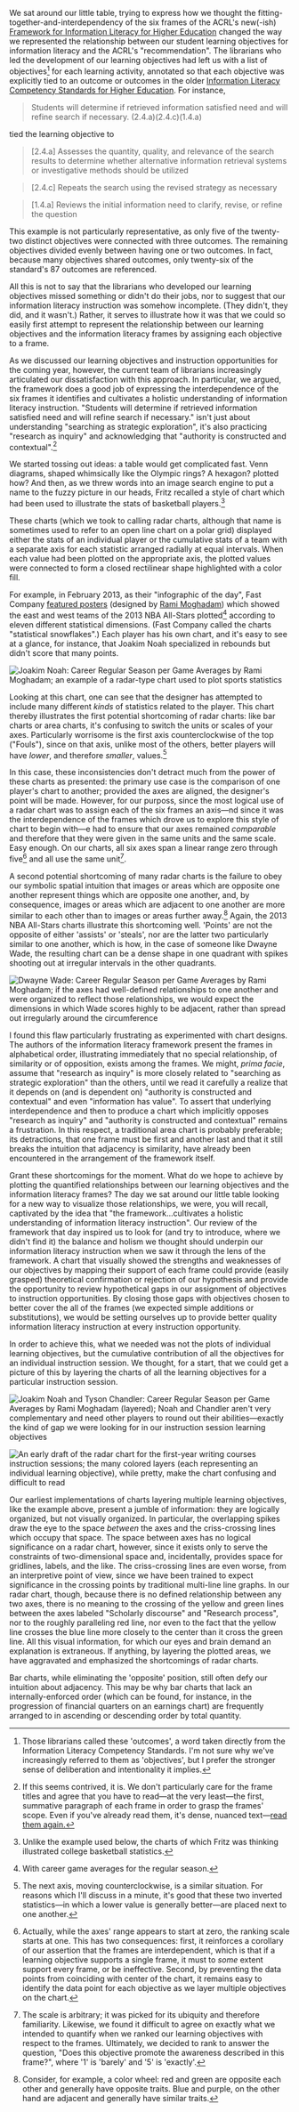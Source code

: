 We sat around our little table, trying to express how we thought the fitting-together-and-interdependency of the six frames of the ACRL's new(-ish) [Framework for Information Literacy for Higher Education][A] changed the way we represented the relationship between our student learning objectives for information literacy and the ACRL's "recommendation". The librarians who led the development of our learning objectives had left us with a list of objectives[^f1] for each learning activity, annotated so that each objective was explicitly tied to an outcome or outcomes in the older [Information Literacy Competency Standards for Higher Education][B]. For instance,

> Students will determine if retrieved information satisfied need and will refine search if necessary.
> (2.4.a)(2.4.c)(1.4.a)

tied the learning objective to

> [2.4.a] Assesses the quantity, quality, and relevance of the search results to determine whether alternative information retrieval systems or investigative methods should be utilized

> [2.4.c] Repeats the search using the revised strategy as necessary

> [1.4.a] Reviews the initial information need to clarify, revise, or refine the question

This example is not particularly representative, as only five of the twenty-two distinct objectives were connected with three outcomes. The remaining objectives divided evenly between having one or two outcomes. In fact, because many objectives shared outcomes, only twenty-six of the standard's 87 outcomes are referenced.

All this is not to say that the librarians who developed our learning objectives missed something or didn't do their jobs, nor to suggest that our information literacy instruction was somehow incomplete. (They didn't, they did, and it wasn't.) Rather, it serves to illustrate how it was that we could so easily first attempt to represent the relationship between our learning objectives and the information literacy frames by assigning each objective to a frame.

As we discussed our learning objectives and instruction opportunities for the coming year, however, the current team of librarians increasingly articulated our dissatisfaction with this approach. In particular, we argued, the framework does a good job of expressing the interdependence of the six frames it identifies and cultivates a holistic understanding of information literacy instruction. "Students will determine if retrieved information satisfied need and will refine search if necessary." isn't just about understanding "searching as strategic exploration", it's also practicing "research as inquiry" and acknowledging that "authority is constructed and contextual".[^f2]

We started tossing out ideas: a table would get complicated fast. Venn diagrams, shaped whimsically like the Olympic rings? A hexagon? plotted how? And then, as we threw words into an image search engine to put a name to the fuzzy picture in our heads, Fritz recalled a style of chart which had been used to illustrate the stats of basketball players.[^f3]

These charts (which we took to calling radar charts, although that name is sometimes used to refer to an open line chart on a polar grid) displayed either the stats of an individual player or the cumulative stats of a team with a separate axis for each statistic arranged radially at equal intervals. When each value had been plotted on the appropriate axis, the plotted values were connected to form a closed rectilinear shape highlighted with a color fill.

For example, in February 2013, as their "infographic of the day", Fast Company [featured posters][D] (designed by [Rami Moghadam][E]) which showed the east and west teams of the 2013 NBA All-Stars plotted[^f4] according to eleven different statistical dimensions. (Fast Company called the charts "statistical snowflakes".) Each player has his own chart, and it's easy to see at a glance, for instance, that Joakim Noah specialized in rebounds but didn't score that many points.

![Joakim Noah: Career Regular Season per Game Averages by Rami Moghadam; an example of a radar-type chart used to plot sports statistics](images/joakim_noah_radar.jpg)

Looking at this chart, one can see that the designer has attempted to include many different _kinds_ of statistics related to the player. This chart thereby illustrates the first potential shortcoming of radar charts: like bar charts or area charts, it's confusing to switch the units or scales of your axes. Particularly worrisome is the first axis counterclockwise of the top ("Fouls"), since on that axis, unlike most of the others, better players will have _lower_, and therefore _smaller_, values.[^f5]

In this case, these inconsistencies don't detract much from the power of these charts as presented: the primary use case is the comparison of one player's chart to another; provided the axes are aligned, the designer's point will be made. However, for our purposs, since the most logical use of a radar chart was to assign each of the six frames an axis—nd since it was the interdependence of the frames which drove us to explore this style of chart to begin with—e had to ensure that our axes remained _comparable_ and therefore that they were given in the same units and the same scale. Easy enough. On our charts, all six axes span a linear range zero through five[^f6] and all use the same unit[^f7].

A second potential shortcoming of many radar charts is the failure to obey our symbolic spatial intuition that images or areas which are opposite one another represent things which are opposite one another, and, by consequence, images or areas which are adjacent to one another are more similar to each other than to images or areas further away.[^f8] Again, the 2013 NBA All-Stars charts illustrate this shortcoming well. 'Points' are not the opposite of either 'assists' or 'steals', nor are the latter two particularly similar to one another, which is how, in the case of someone like Dwayne Wade, the resulting chart can be a dense shape in one quadrant with spikes shooting out at irregular intervals in the other quadrants.

![Dwayne Wade: Career Regular Season per Game Averages by Rami Moghadam; if the axes had well-defined relationships to one another and were organized to reflect those relationships, we would expect the dimensions in which Wade scores highly to be adjacent, rather than spread out irregularly around the circumference](images/joakim_noah_radar.jpg)

I found this flaw particularly frustrating as experimented with chart designs. The authors of the information literacy framework present the frames in alphabetical order, illustrating immediately that no special relationship, of similarity or of opposition, exists among the frames. We might, _prima facie_, assume that "research as inquiry" is more closely related to "searching as strategic exploration" than the others, until we read it carefully a realize that it depends on (and is dependent on) "authority is constructed and contextual" and even "information has value". To assert that underlying interdependence and then to produce a chart which implicitly opposes "research as inquiry" and "authority is constructed and contextual" remains a frustration. In this respect, a traditional area chart is probably preferable; its detractions, that one frame must be first and another last and that it still breaks the intuition that adjacency is similarity, have already been encountered in the arrangement of the framework itself.

Grant these shortcomings for the moment. What do we hope to achieve by plotting the quantified relationships between our learning objectives and the information literacy frames? The day we sat around our little table looking for a new way to visualize those relationships, we were, you will recall, captivated by the idea that "the framework...cultivates a holistic understanding of information literacy instruction". Our review of the framework that day inspired us to look for (and try to introduce, where we didn't find it) the balance and holism we thought should underpin our information literacy instruction when we saw it through the lens of the framework. A chart that visually showed the strengths and weaknesses of our objectives by mapping their support of each frame could provide (easily grasped) theoretical confirmation or rejection of our hypothesis and provide the opportunity to review hypothetical gaps in our assignment of objectives to instruction opportunities. By closing those gaps with objectives chosen to better cover the all of the frames (we expected simple additions or substitutions), we would be setting ourselves up to provide better quality information literacy instruction at every instruction opportunity.

In order to achieve this, what we needed was not the plots of individual learning objectives, but the cumulative contribution of all the objectives for an individual instruction session. We thought, for a start, that we could get a picture of this by layering the charts of all the learning objectives for a particular instruction session.

![Joakim Noah and Tyson Chandler: Career Regular Season per Game Averages by Rami Moghadam (layered); Noah and Chandler aren't very complementary and need other players to round out their abilities—exactly the kind of gap we were looking for in our instruction session learning objectives](images/noah_chandler_comparison_radar.jpg)

![An early draft of the radar chart for the first-year writing courses instruction sessions; the many colored layers (each representing an individual learning objective), while pretty, make the chart confusing and difficult to read](images/radar_multiple_areas.jpg)

Our earliest implementations of charts layering multiple learning objectives, like the example above, present a jumble of information: they are logically organized, but not visually organized. In particular, the overlapping spikes draw the eye to the space _between_ the axes and the criss-crossing lines which occupy that space. The space between axes has no logical significance on a radar chart, however, since it exists only to serve the constraints of two-dimensional space and, incidentally, provides space for gridlines, labels, and the like. The criss-crossing lines are even worse, from an interpretive point of view, since we have been trained to expect significance in the crossing points by traditional multi-line line graphs. In our radar chart, though, because there is no defined relationship between any two axes, there is no meaning to the crossing of the yellow and green lines between the axes labeled "Scholarly discourse" and "Research process", nor to the roughly paralleling red line, nor even to the fact that the yellow line crosses the blue line more closely to the center than it cross the green line. All this visual information, for which our eyes and brain demand an explanation is extraneous. If anything, by layering the plotted areas, we have aggravated and emphasized the shortcomings of radar charts.



[^f1]: Those librarians called these 'outcomes', a word taken directly from the Information Literacy Competency Standards. I'm not sure why we've increasingly referred to them as 'objectives', but I prefer the stronger sense of deliberation and intentionality it implies.
[^f2]: If this seems contrived, it is. We don't particularly care for the frame titles and agree that you have to read—at the very least—the first, summative paragraph of each frame in order to grasp the frames' scope. Even if you've already read them, it's dense, nuanced text—[read them again.][C]
[^f3]: Unlike the example used below, the charts of which Fritz was thinking illustrated college basketball statistics.
[^f4]: With career game averages for the regular season.
[^f5]: The next axis, moving counterclockwise, is a similar situation. For reasons which I'll discuss in a minute, it's good that these two inverted statistics—in which a lower value is generally better—are placed next to one another.
[^f6]: Actually, while the axes' range appears to start at zero, the ranking scale starts at one. This has two consequences: first, it reinforces a corollary of our assertion that the frames are interdependent, which is that if a learning objective supports a single frame, it must to _some_ extent support every frame, or be ineffective. Second, by preventing the data points from coinciding with center of the chart, it remains easy to identify the data point for each objective as we layer multiple objectives on the chart.
[^f7]: The scale is arbitrary; it was picked for its ubiquity and therefore familiarity. Likewise, we found it difficult to agree on exactly what we intended to quantify when we ranked our learning objectives with respect to the frames. Ultimately, we decided to rank to answer the question, "Does this objective promote the awareness described in this frame?", where '1' is 'barely' and '5' is 'exactly'.
[^f8]: Consider, for example, a color wheel: red and green are opposite each other and generally have opposite traits. Blue and purple, on the other hand are adjacent and generally have similar traits.

  Bar charts, while eliminating the 'opposite' position, still often defy our intuition about adjacency. This may be why bar charts that lack an internally-enforced order (which can be found, for instance, in the progression of financial quarters on an earnings chart) are frequently arranged to in ascending or descending order by total quantity.


[A]: http://www.ala.org/acrl/standards/ilframework
[B]: http://www.ala.org/acrl/standards/informationliteracycompetency
[C]: http://www.ala.org/acrl/standards/ilframework#frames
[D]: http://www.fastcodesign.com/1671897/infographic-the-nbas-best-players-visualized-as-statistical-snowflakes
[E]: http://www.ramimo.com/
